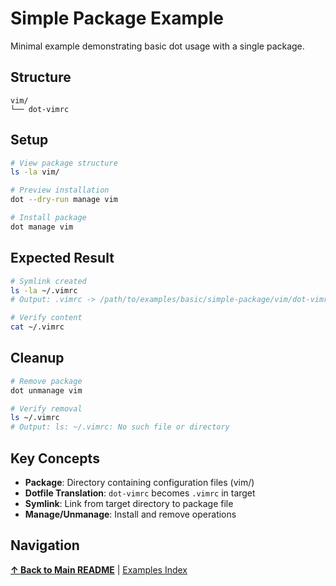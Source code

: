# Simple Package Example

Minimal example demonstrating basic dot usage with a single package.

## Structure

```
vim/
└── dot-vimrc
```

## Setup

```bash
# View package structure
ls -la vim/

# Preview installation
dot --dry-run manage vim

# Install package
dot manage vim
```

## Expected Result

```bash
# Symlink created
ls -la ~/.vimrc
# Output: .vimrc -> /path/to/examples/basic/simple-package/vim/dot-vimrc

# Verify content
cat ~/.vimrc
```

## Cleanup

```bash
# Remove package
dot unmanage vim

# Verify removal
ls ~/.vimrc
# Output: ls: ~/.vimrc: No such file or directory
```

## Key Concepts

- **Package**: Directory containing configuration files (vim/)
- **Dotfile Translation**: `dot-vimrc` becomes `.vimrc` in target
- **Symlink**: Link from target directory to package file
- **Manage/Unmanage**: Install and remove operations

## Navigation

**[↑ Back to Main README](../../../README.md)** | [Examples Index](../../README.md)

